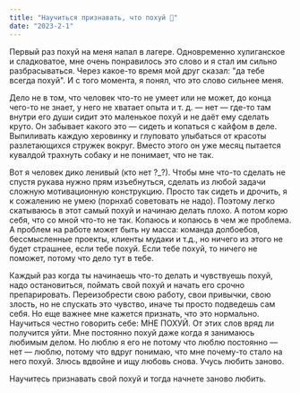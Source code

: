 ```yaml
---
title: "Научиться признавать, что похуй 🗿"
date: "2023-2-1"
---
```


Первый раз похуй на меня напал в лагере. Одновременно хулиганское и сладковатое, мне очень понравилось это слово и я стал им сильно разбрасываться. Через какое-то время мой друг сказал: "да тебе всегда похуй". И с того момента, я понял, что это слово сильнее меня.

Дело не в том, что человек что-то не умеет или не может, до конца чего-то не знает, у него не хватает опыта и т. д. — нет — где-то там внутри его души сидит это маленькое похуй и не даёт ему сделать круто. Он забывает какого это — сидеть и копаться с кайфом в деле. Выпиливать каждую херовинку и глуповато улыбаться от красоты разлетающихся стружек вокруг. Вместо этого он уже месяц пытается кувалдой трахнуть собаку и не понимает, что не так. 

Вот я человек дико ленивый (кто нет ?_?). Чтобы мне что-то сделать не спустя рукава нужно прям изъебнуться, сделать из любой задачи сложную мотивационную конструкцию. Просто так сидеть и дрочить, я к сожалению не умею (порнхаб советовать не надо). Поэтому легко скатываюсь в этот самый похуй и начинаю делать плохо. А потом корю себя, что со мной что-то не так. Копаюсь и копаюсь в чем же проблема. А проблем на работе может быть ну масса: команда долбоебов, бессмысленные проекты, клиенты мудаки и т.д., но ничего из этого не будет страшнее, если тебе похуй. Если тебе похуй, то ничего не поможет, потому что дело тут в тебе. 

Каждый раз когда ты начинаешь что-то делать и чувствуешь похуй, надо остановиться, поймать свой похуй и начать его срочно препарировать. Переизобрести свою работу, свои привычки, свою злость, но не спускать это чувство, иначе ты просто подведешь сам себя. Но еще важнее мне кажется признать, что это нормально. Научиться честно говорить себе: МНЕ ПОХУЙ. От этих слов вряд ли получится уйти. Мне постоянно похуй даже когда я занимаюсь любимым делом. Но люблю я его не потому что люблю постоянно — нет — люблю, потому что вдруг понимаю, что мне почему-то стало на него похуй. Злюсь вдвойне и ищу любовь снова. Учусь любить заново.

Научитесь признавать свой похуй и тогда начнете заново любить.
